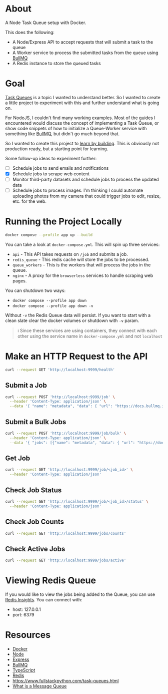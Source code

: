 # About

A Node Task Queue setup with Docker.

This does the following:

- A Node/Express API to accept requests that will submit a task to the queue
- A Worker service to process the submitted tasks from the queue using [BullMQ](https://docs.bullmq.io/)
- A Redis instance to store the queued tasks

# Goal

[Task Queues](<https://en.wikipedia.org/wiki/Scheduling_(computing)#task_queue>) is a topic I wanted to understand better. So I wanted to create a little project to experiment with this and further understand what is going on.

For NodeJS, I couldn't find many working examples. Most of the guides I encountered would discuss the concept of implementing a Task Queue, or show code snippets of how to initialize a Queue-Worker service with something like [BullMQ](https://docs.bullmq.io/), but didn't go much beyond that.

So I wanted to create this project to [learn by building](https://en.wikipedia.org/wiki/Experiential_learning). This is obviously not production ready, but a starting point for learning.

Some follow-up ideas to experiment further:

- [ ] Schedule jobs to send emails and notifications
- [x] Schedule jobs to scrape web content
- [ ] Monitor third-party datasets and schedule jobs to process the updated data
- [ ] Schedule jobs to process images. I'm thinking I could automate uploading photos from my camera that could trigger jobs to edit, resize, etc. for the web.

# Running the Project Locally

```bash
docker compose --profile app up --build
```

You can take a look at `docker-compose.yml`. This will spin up three services:

- `api` - This API takes requests on `/job` and submits a job.
- `redis_queue` - This redis cache will store the jobs to be processed.
- `queue_workers` - This is the workers that will process the jobs in the queue.
- `nginx` - A proxy for the `browserless` services to handle scraping web pages.

You can shutdown two ways:

- `docker compose --profile app down`
- `docker compose --profile app down -v`

Without `-v` the Redis Queue data will persist. If you want to start with a clean slate clear the docker volumes or shutdown with `-v` param.

> ℹ️ Since these services are using containers, they connect with each other using the service name in `docker-compose.yml` and not `localhost`

# Make an HTTP Request to the API

```bash
curl --request GET 'http://localhost:9999/health'
```

## Submit a Job

```bash
curl --request POST 'http://localhost:9999/job' \
  --header 'Content-Type: application/json' \
  --data '{ "name": "metadata", "data": { "url": "https://docs.bullmq.io/" } }'
```

## Submit a Bulk Jobs

```bash
curl --request POST 'http://localhost:9999/job/bulk' \
  --header 'Content-Type: application/json' \
  --data '{ "jobs": [{"name": "metadata", "data": { "url": "https://docs.bullmq.io/" }}, {"name": "metadata", "data": { "url": "https://www.youtube.com/watch?v=dQw4w9WgXcQ" }}] }'
```

## Get Job

```bash
curl --request GET 'http://localhost:9999/job/<job_id>' \
  --header 'Content-Type: application/json'
```

## Check Job Status

```bash
curl --request GET 'http://localhost:9999/job/<job_id>/status' \
  --header 'Content-Type: application/json'
```

## Check Job Counts

```bash
curl --request GET 'http://localhost:9999/jobs/counts'
```

## Check Active Jobs

```bash
curl --request GET 'http://localhost:9999/jobs/active'
```

# Viewing Redis Queue

If you would like to view the jobs being added to the Queue, you can use [Redis Insights](). You can connect with:

- host: 127.0.0.1
- port: 6379

# Resources

- [Docker](https://www.docker.com/)
- [Node](https://nodejs.org/en)
- [Express](https://expressjs.com/)
- [BullMQ](https://docs.bullmq.io/)
- [TypeScript](https://www.typescriptlang.org/)
- [Redis](https://redis.io/docs/about/about-stack/)
- https://www.fullstackpython.com/task-queues.html
- [What is a Message Queue](https://www.youtube.com/watch?v=oUJbuFMyBDk)
